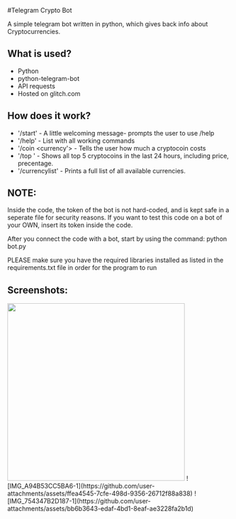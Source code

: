 #Telegram Crypto Bot

A simple telegram bot written in python, which gives back info about 
Cryptocurrencies.

## What is used?
- Python
- python-telegram-bot
- API requests
- Hosted on glitch.com

## How does it work?
- '/start' - A little welcoming message- prompts the user to use /help
- '/help' - List with all working commands
- '/coin <crypto> <currency'> - Tells the user how much a cryptocoin costs
- '/top <currency>' - Shows all top 5 cryptocoins in the last 24 hours, 
including price, precentage.
- '/currencylist' - Prints a full list of all available currencies.

## NOTE:
Inside the code, the token of the bot is not hard-coded, and is kept safe 
in a seperate file for security reasons. If you want to test this code on 
a bot of your OWN, insert its token inside the code.

After you connect the code with a bot, start by using the command:
python bot.py

PLEASE make sure you have the required libraries installed as listed in 
the requirements.txt file in order for the program to run

## Screenshots: 

<img src="https://github.com/user-attachments/assets/52342e19-46fa-4502-bddf-8c6337c28b56" width="400">
![IMG_A94B53CC5BA6-1](https://github.com/user-attachments/assets/ffea4545-7cfe-498d-9356-26712f88a838)
![IMG_754347B2D187-1](https://github.com/user-attachments/assets/bb6b3643-edaf-4bd1-8eaf-ae3228fa2b1d)

